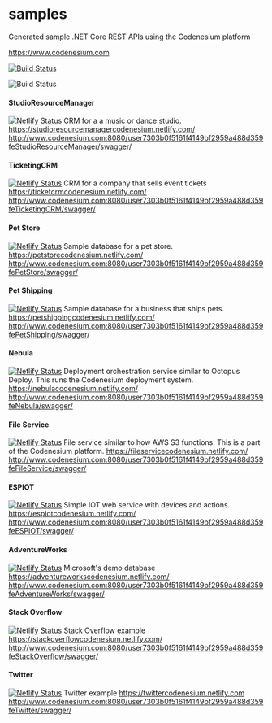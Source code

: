 # samples
Generated sample .NET Core REST APIs using the Codenesium platform


https://www.codenesium.com



[![Build Status](https://travis-ci.org/codenesium/samples.svg?branch=master)](https://travis-ci.org/codenesium/samples)

![Build Status](https://dev.azure.com/codenesium0978/Samples/_apis/build/status/Samples-ASP.NET%20Core-CI)


#### StudioResourceManager
[![Netlify Status](https://api.netlify.com/api/v1/badges/1bd2ac54-b1ae-46e9-b487-25ce0c3565ef/deploy-status)](https://app.netlify.com/sites/studioresourcemanagercodenesium/deploys)
CRM for a a music or dance studio.
https://studioresourcemanagercodenesium.netlify.com/
http://www.codenesium.com:8080/user7303b0f5161f4149bf2959a488d359feStudioResourceManager/swagger/

#### TicketingCRM
[![Netlify Status](https://api.netlify.com/api/v1/badges/cf1ca99c-55b8-4734-b48e-77ee97c5d41d/deploy-status)](https://app.netlify.com/sites/ticketcrmcodenesium/deploys)
CRM for a company that sells event tickets
https://ticketcrmcodenesium.netlify.com/
http://www.codenesium.com:8080/user7303b0f5161f4149bf2959a488d359feTicketingCRM/swagger/

#### Pet Store
[![Netlify Status](https://api.netlify.com/api/v1/badges/b607d83a-89ce-43e9-bbc8-3f072a2693c7/deploy-status)](https://app.netlify.com/sites/petstorecodenesium/deploys)
Sample database for a pet store.
https://petstorecodenesium.netlify.com/
http://www.codenesium.com:8080/user7303b0f5161f4149bf2959a488d359fePetStore/swagger/

#### Pet Shipping
[![Netlify Status](https://api.netlify.com/api/v1/badges/386d189a-1414-40f5-94a6-3ebf419b1b30/deploy-status)](https://app.netlify.com/sites/petshippingcodenesium/deploys)
Sample database for a business that ships pets.
https://petshippingcodenesium.netlify.com/
http://www.codenesium.com:8080/user7303b0f5161f4149bf2959a488d359fePetShipping/swagger/

#### Nebula
[![Netlify Status](https://api.netlify.com/api/v1/badges/7f444d8b-67bc-4645-a2bf-50a3c2e635c0/deploy-status)](https://app.netlify.com/sites/nebulacodenesium/deploys)
Deployment orchestration service similar to Octopus Deploy. This runs the Codenesium deployment system.
https://nebulacodenesium.netlify.com/
http://www.codenesium.com:8080/user7303b0f5161f4149bf2959a488d359feNebula/swagger/

#### File Service
[![Netlify Status](https://api.netlify.com/api/v1/badges/24a26992-f505-456b-9633-e7dc49df7db2/deploy-status)](https://app.netlify.com/sites/fileservicecodenesium/deploys)
File service similar to how AWS S3 functions. This is a part of the Codenesium platform.
https://fileservicecodenesium.netlify.com/
http://www.codenesium.com:8080/user7303b0f5161f4149bf2959a488d359feFileService/swagger/

#### ESPIOT
[![Netlify Status](https://api.netlify.com/api/v1/badges/6a1cf381-6dd2-4779-844f-e3b2de4d21bf/deploy-status)](https://app.netlify.com/sites/adventureworkscodenesium/deploys)
Simple IOT web service with devices and actions.
https://espiotcodenesium.netlify.com/
http://www.codenesium.com:8080/user7303b0f5161f4149bf2959a488d359feESPIOT/swagger/

#### AdventureWorks
[![Netlify Status](https://api.netlify.com/api/v1/badges/6a1cf381-6dd2-4779-844f-e3b2de4d21bf/deploy-status)](https://app.netlify.com/sites/adventureworkscodenesium/deploys)
Microsoft's demo database
https://adventureworkscodenesium.netlify.com/
http://www.codenesium.com:8080/user7303b0f5161f4149bf2959a488d359feAdventureWorks/swagger/

#### Stack Overflow
[![Netlify Status](https://api.netlify.com/api/v1/badges/7cbf7d28-0e4e-45f8-9cf8-f01a2794aa52/deploy-status)](https://app.netlify.com/sites/stackoverflowcodenesium/deploys)
Stack Overflow example
https://stackoverflowcodenesium.netlify.com/
http://www.codenesium.com:8080/user7303b0f5161f4149bf2959a488d359feStackOverflow/swagger/

#### Twitter
[![Netlify Status](https://api.netlify.com/api/v1/badges/6e9027ae-1c46-4173-8640-5eab41519825/deploy-status)](https://app.netlify.com/sites/twittercodenesium/deploys)
Twitter example
https://twittercodenesium.netlify.com
http://www.codenesium.com:8080/user7303b0f5161f4149bf2959a488d359feTwitter/swagger/
